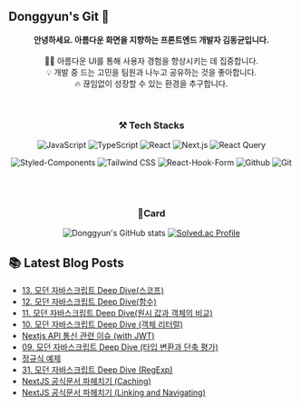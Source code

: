 
## Donggyun's Git 👋


<div align='center'>
  
**안녕하세요. 아름다운 화면을 지향하는 프론트엔드 개발자 김동균입니다.**
<br><br>
🧑‍💻 아름다운 UI를 통해 사용자 경험을 향상시키는 데 집중합니다.<br>
💡 개발 중 드는 고민을 팀원과 나누고 공유하는 것을 좋아합니다.<br>
🔥 끊임없이 성장할 수 있는 환경을 추구합니다.

<br>

### ⚒️ Tech Stacks

![JavaScript](https://img.shields.io/badge/JavaScript-F7DF1E?style=flat-square&logo=javascript&logoColor=white)
![TypeScript](https://img.shields.io/badge/TypeScript-3178C6?style=flat-square&logo=typescript&logoColor=white)
![React](https://img.shields.io/badge/React-61DAFB?style=flat-square&logo=react&logoColor=white)
![Next.js](https://img.shields.io/badge/Next.js-000000?style=flat-square&logo=nextdotjs&logoColor=white)
![React Query](https://img.shields.io/badge/React_Query-FF4154?style=flat-square&logo=reactquery&logoColor=white)

![Styled-Components](https://img.shields.io/badge/styled--components-DB7093?logo=styledcomponents&logoColor=fff)
![Tailwind CSS](https://img.shields.io/badge/Tailwind%20CSS-06B6D4?style=flat-square&logo=Tailwind%20CSS&logoColor=white)
![React-Hook-Form](https://img.shields.io/badge/react--hook--form-EC5990?style=flat-square&logo=reacthookform&logoColor=white)
![Github](https://img.shields.io/badge/Github-181717?style=flat-square&logo=github&logoColor=white)
![Git](https://img.shields.io/badge/Git-F05032?style=flat-square&logo=git&logoColor=white)

<br><br>

### 🚀Card

![Donggyun's GitHub stats](https://github-readme-stats.vercel.app/api?username=DonggyunKim00&show_icons=true&theme=dark)
[![Solved.ac Profile](http://mazassumnida.wtf/api/v2/generate_badge?boj=rlaehdrbs580)](https://solved.ac/rlaehdrbs580/)


</div>


## 📚 Latest Blog Posts

<ul><li><a href='https://daniel-devlog.tistory.com/12' target='_blank'>13. 모던 자바스크립트 Deep Dive(스코프)</a></li><li><a href='https://daniel-devlog.tistory.com/11' target='_blank'>12. 모던 자바스크립트 Deep Dive(함수)</a></li><li><a href='https://daniel-devlog.tistory.com/10' target='_blank'>11. 모던 자바스크립트 Deep Dive(원시 값과 객체의 비교)</a></li><li><a href='https://daniel-devlog.tistory.com/9' target='_blank'>10. 모던 자바스크립트 Deep Dive (객체 리터럴)</a></li><li><a href='https://daniel-devlog.tistory.com/7' target='_blank'>Nextjs API 통신 관련 이슈 (with JWT)</a></li><li><a href='https://daniel-devlog.tistory.com/8' target='_blank'>09. 모던 자바스크립트 Deep Dive (타입 변환과 단축 평가)</a></li><li><a href='https://daniel-devlog.tistory.com/6' target='_blank'>정규식 예제</a></li><li><a href='https://daniel-devlog.tistory.com/5' target='_blank'>31. 모던 자바스크립트 Deep Dive (RegExp)</a></li><li><a href='https://daniel-devlog.tistory.com/4' target='_blank'>NextJS 공식문서 파헤치기 (Caching)</a></li><li><a href='https://daniel-devlog.tistory.com/3' target='_blank'>NextJS 공식문서 파헤치기 (Linking and Navigating)</a></li></ul>